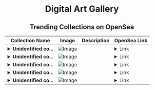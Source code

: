 <div align="center">

# Digital Art Gallery

## Trending Collections on OpenSea

| Collection Name                       | Image                                                                                     | Description                       | OpenSea Link                                                                                          |
|---------------------------------------|-------------------------------------------------------------------------------------------|-----------------------------------|--------------------------------------------------------------------------------------------------------|
| **<details><summary>Unidentified co...</summary>Unidentified contract 8cf1892b-66ef-4fd4-b71f-307867bda8d3</details>** | ![Image](https://i.seadn.io/s/raw/files/e86404459f0a28661c41bd910f8b5899.png?w=500&auto=format?w=200&auto=format) |  | <details><summary>Link</summary>[Unidentified contract 8cf1892b-66ef-4fd4-b71f-307867bda8d3](https://opensea.io/collection/unidentified-contract-8cf1892b-66ef-4fd4-b71f-3078)</details> |
| **<details><summary>Unidentified co...</summary>Unidentified contract 3b4a65f2-a090-4b5d-b900-59e19971f3b2</details>** | ![Image](https://i.seadn.io/s/raw/files/0fe3187723bd147c44864df73a0114d8.gif?w=500&auto=format?w=200&auto=format) |  | <details><summary>Link</summary>[Unidentified contract 3b4a65f2-a090-4b5d-b900-59e19971f3b2](https://opensea.io/collection/unidentified-contract-3b4a65f2-a090-4b5d-b900-59e1)</details> |
| **<details><summary>Unidentified co...</summary>Unidentified contract 44749719-3460-4d8d-bb3d-1b98ad52da60</details>** | ![Image](https://i.seadn.io/s/raw/files/e86404459f0a28661c41bd910f8b5899.png?w=500&auto=format?w=200&auto=format) |  | <details><summary>Link</summary>[Unidentified contract 44749719-3460-4d8d-bb3d-1b98ad52da60](https://opensea.io/collection/unidentified-contract-44749719-3460-4d8d-bb3d-1b98)</details> |
| **<details><summary>Unidentified co...</summary>Unidentified contract 4d9ba613-d6d0-48d9-b4fe-c604244d3bbf</details>** | ![Image](https://i.seadn.io/s/raw/files/0fe3187723bd147c44864df73a0114d8.gif?w=500&auto=format?w=200&auto=format) |  | <details><summary>Link</summary>[Unidentified contract 4d9ba613-d6d0-48d9-b4fe-c604244d3bbf](https://opensea.io/collection/unidentified-contract-4d9ba613-d6d0-48d9-b4fe-c604)</details> |
| **<details><summary>Unidentified co...</summary>Unidentified contract 8a82ef31-e5bb-4a81-b677-8b50b3896780</details>** | ![Image](https://i.seadn.io/s/raw/files/e86404459f0a28661c41bd910f8b5899.png?w=500&auto=format?w=200&auto=format) |  | <details><summary>Link</summary>[Unidentified contract 8a82ef31-e5bb-4a81-b677-8b50b3896780](https://opensea.io/collection/unidentified-contract-8a82ef31-e5bb-4a81-b677-8b50)</details> |

</div>